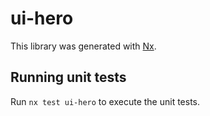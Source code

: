 # ui-hero

This library was generated with [Nx](https://nx.dev).


## Running unit tests

Run `nx test ui-hero` to execute the unit tests.

